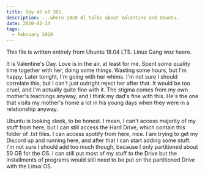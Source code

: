 ```yaml
---
title: Day 45 of 365.
description: ...where 2020 Al talks about Valentine and Ubuntu.
date: 2020-02-14
tags:
  - February 2020
---
```


This file is written entirely from Ubuntu 18.04 LTS. Linux Gang woz heere.

It is Valentine's Day. Love is in the air, at least for me. Spent some quality time together with her, doing some things. Wasting some hours, but I'm happy. Later tonight, I'm going with her whims. I'm not sure I should correlate this, but I can't just outright reject her after that. It would be too cruel, and I'm actually quite fine with it. The stigma comes from my own mother's teachings anyway, and I think my dad's fine with this. He's the one that visits my mother's home a lot in his young days when they were in a relationship anyway.

Ubuntu is looking sleek, to be honest. I mean, I can't access majority of my stuff from here, but I can still access the Hard Drive, which contain this folder of .txt files. I can access spotify from here, nice. I am trying to get my Discord up and running here, and after that I can start adding some stuff. I'm not sure I should add too much though, because I only partitioned about 50 GB for the OS. I can still put most of my stuff to the Drive but the installments of programs would still need to be put on the partitioned Drive with the Linux OS. 
